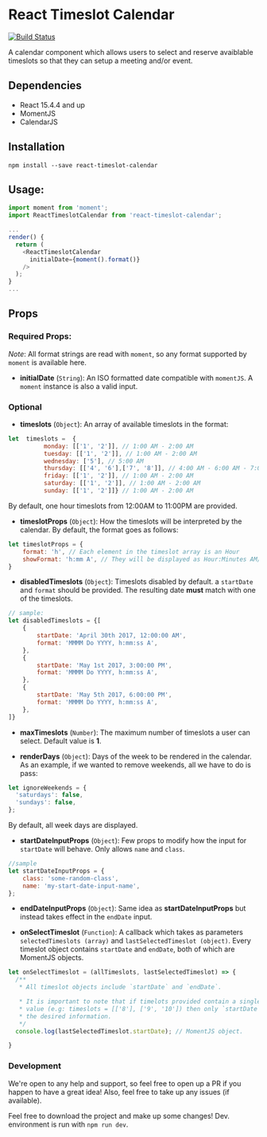 # React Timeslot Calendar
[![Build Status](https://travis-ci.org/lrojas94/react-timeslot-calendar.svg?branch=master)](https://travis-ci.org/lrojas94/react-timeslot-calendar)

A calendar component which allows users to select and reserve avaiblable timeslots so that they can setup a meeting and/or event.

## Dependencies
* React 15.4.4 and up
* MomentJS
* CalendarJS

## Installation
```
npm install --save react-timeslot-calendar
```

## Usage:
```js
import moment from 'moment';
import ReactTimeslotCalendar from 'react-timeslot-calendar';

...
render() {
  return (
    <ReactTimeslotCalendar
      initialDate={moment().format()}
    />
  );
}
...
```

## Props
### Required Props:
*Note*: All format strings are read with `moment`, so any format supported by `moment` is available here.


* **initialDate** (`String`): An ISO formatted date compatible with `momentJS`. A `moment` instance is also a valid input.

### Optional
* **timeslots** (`Object`): An array of available timeslots in the format:
```js
let  timeslots =  {
          monday: [['1', '2']], // 1:00 AM - 2:00 AM
          tuesday: [['1', '2']], // 1:00 AM - 2:00 AM
          wednesday: ['5'], // 5:00 AM
          thursday: [['4', '6'],['7', '8']], // 4:00 AM - 6:00 AM - 7:00AM - 8:00AM
          friday: [['1', '2']], // 1:00 AM - 2:00 AM
          saturday: [['1', '2']], // 1:00 AM - 2:00 AM
          sunday: [['1', '2']]} // 1:00 AM - 2:00 AM
```
By default, one hour timeslots from 12:00AM to 11:00PM are provided.

* **timeslotProps** (`Object`): How the timeslots will be interpreted by the calendar. By default, the format goes as follows:
```js
let timeslotProps = {
    format: 'h', // Each element in the timeslot array is an Hour
    showFormat: 'h:mm A', // They will be displayed as Hour:Minutes AM/PM
}
```

* **disabledTimeslots** (`Object`): Timeslots disabled by default.  a `startDate` and `format` should be provided. The resulting date **must** match with one of the timeslots.
```js
// sample:
let disabledTimeslots = {[
    {
        startDate: 'April 30th 2017, 12:00:00 AM',
        format: 'MMMM Do YYYY, h:mm:ss A',
    },
    {
        startDate: 'May 1st 2017, 3:00:00 PM',
        format: 'MMMM Do YYYY, h:mm:ss A',
    },
    {
        startDate: 'May 5th 2017, 6:00:00 PM',
        format: 'MMMM Do YYYY, h:mm:ss A',
    },
]}
```
* **maxTimeslots** (`Number`): The maximum number of timeslots a user can select. Default value is **1**.

* **renderDays** (`Object`): Days of the week to be rendered in the calendar. As an example, if we wanted to remove weekends, all we have to do is pass:
```js
let ignoreWeekends = {
  'saturdays': false,
  'sundays': false,
};
```
By default, all week days are displayed.

* **startDateInputProps** (`Object`): Few props to modify how the input for `startDate` will behave. Only allows `name` and `class`.
```js
//sample
let startDateInputProps = {
    class: 'some-random-class',
    name: 'my-start-date-input-name',
};
```
* **endDateInputProps** (`Object`): Same idea as **startDateInputProps** but instead takes effect in the `endDate` input.

* **onSelectTimeslot** (`Function`): A callback which takes as parameters `selectedTimeslots (array)` and `lastSelectedTimeslot (object)`. Every timeslot object contains `startDate` and `endDate`, both of which are MomentJS objects.
```js
let onSelectTimeslot = (allTimeslots, lastSelectedTimeslot) => {
  /**
   * All timeslot objects include `startDate` and `endDate`.

   * It is important to note that if timelots provided contain a single
   * value (e.g: timeslots = [['8'], ['9', '10']) then only `startDate` is filled up with
   * the desired information.
   */
  console.log(lastSelectedTimeslot.startDate); // MomentJS object.

}
```
### Development
We're open to any help and support, so feel free to open up a PR if you happen to have a great idea! Also, feel free to take up any issues (if available).

Feel free to download the project and make up some changes! Dev. environment is run with `npm run dev`.
